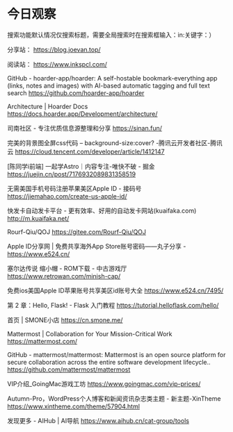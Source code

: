 # 今日观察

搜索功能默认情况仅搜索标题，需要全局搜索时在搜索框输入：in:关键字：）  

分享站： https://blog.joevan.top/  

阅读站： https://www.inkspcl.com/  

GitHub - hoarder-app/hoarder: A self-hostable bookmark-everything app (links, notes and images) with AI-based automatic tagging and full text search  https://github.com/hoarder-app/hoarder  

Architecture | Hoarder Docs  https://docs.hoarder.app/Development/architecture/  

司南社区 - 专注优质信息源整理和分享  https://sinan.fun/  

完美的背景图全屏css代码 – background-size:cover? -腾讯云开发者社区-腾讯云  https://cloud.tencent.com/developer/article/1412147  

[陈同学i前端] 一起学Astro｜内容专注-唯快不破 - 掘金  https://juejin.cn/post/7176932089831358519  

无需美国手机号码注册苹果美区Apple ID - 接码号  https://jiemahao.com/create-us-apple-id/  

快发卡自动发卡平台 - 更有效率、好用的自动发卡网站(kuaifaka.com)  http://m.kuaifaka.net/  

Rourf-Qiu/QOJ  https://gitee.com/Rourf-Qiu/QOJ  

Apple ID分享网 | 免费共享海外App Store账号密码——丸子分享 -  https://www.e524.cn/  

塞尔达传说 缩小帽 - ROM下载 - 中古游戏厅  https://www.retrowan.com/minish-cap/  

免费ios美国Apple ID苹果账号共享美区id账号大全  https://www.e524.cn/7495/    

第 2 章：Hello, Flask! - Flask 入门教程  https://tutorial.helloflask.com/hello/  

首页 | SMONE小店  https://cn.smone.me/  

Mattermost | Collaboration for Your Mission-Critical Work  https://mattermost.com/  

GitHub - mattermost/mattermost: Mattermost is an open source platform for secure collaboration across the entire software development lifecycle..  https://github.com/mattermost/mattermost  

VIP介绍_GoingMac游戏工坊  https://www.goingmac.com/vip-prices/  

Autumn-Pro，WordPress个人博客和新闻资讯杂志类主题 - 新主题-XinTheme  https://www.xintheme.com/theme/57904.html  

发现更多 - AIHub | AI导航  https://www.aihub.cn/cat-group/tools  
